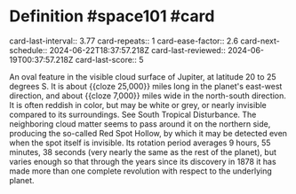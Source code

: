 # Definition #space101 #card
card-last-interval:: 3.77
card-repeats:: 1
card-ease-factor:: 2.6
card-next-schedule:: 2024-06-22T18:37:57.218Z
card-last-reviewed:: 2024-06-19T00:37:57.218Z
card-last-score:: 5

An oval feature in the visible cloud surface of Jupiter, at latitude 20
to 25 degrees S. It is about {{cloze 25,000}} miles long in the planet's east-west
direction, and about {{cloze 7,000}} miles wide in the north-south direction. It is
often reddish in color, but may be white or grey, or nearly invisible
compared to its surroundings. See South Tropical Disturbance. The
neighboring cloud matter seems to pass around it on the northern side,
producing the so-called Red Spot Hollow, by which it may be detected
even when the spot itself is invisible. Its rotation period averages 9
hours, 55 minutes, 38 seconds (very nearly the same as the rest of the
planet), but varies enough so that through the years since its discovery
in 1878 it has made more than one complete revolution with respect to
the underlying planet.
